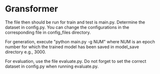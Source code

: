 # Gransformer

The file then should be run for train and test is main.py.
Determine the dataset in config.py. 
You can change the configurations in the corresponding file in config_files directory.

For generation, execute "python main.py -g NUM" where NUM is an epoch number for which the trained model has been saved in model_save directory e.g., 3000.

For evaluation, use the file evaluate.py. Do not forget to set the correct dataset in config.py when running evaluate.py.
